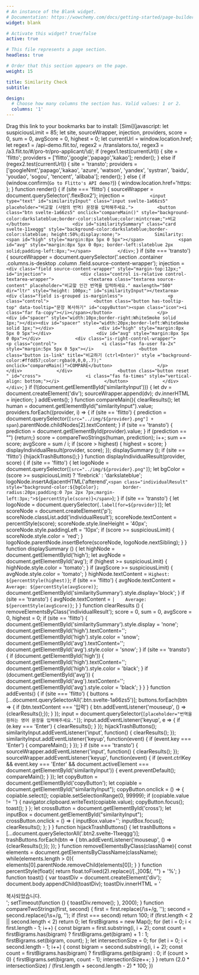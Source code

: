 ```yaml
---
# An instance of the Blank widget.
# Documentation: https://wowchemy.com/docs/getting-started/page-builder/
widget: blank

# Activate this widget? true/false
active: true

# This file represents a page section.
headless: true

# Order that this section appears on the page.
weight: 15

title: Similarity Check
subtitle:

design:
  # Choose how many columns the section has. Valid values: 1 or 2.
  columns: '1'
---
```


Drag this link to your bookmarks bar to install: [Simi](javascript: let suspiciousLimit = 85;   let site, sourceWrapper, injection, providers,     score = 0, sum = 0, avgScore = 0, highest = 0;   let currentUrl = window.location.href; let regex1 = /api-demo\.flit\.to/,     regex2 = /translators\.to/,     regex3 = /a3\.flit\.to\/#\/pro-tr\/pro-applicant\/\d/; if (regex1.test(currentUrl)) {     site = 'flitto';     providers = ['flitto','google','papago','kakao'];     render(); } else if (regex2.test(currentUrl)) {     site = 'transto';     providers = ['googleNmt','papago','kakao', 'azure', 'watson', 'yandex', 'systran', 'baidu', 'youdao', 'sogou', 'tencent', 'alibaba'];     render(); } else {     if (window.confirm(`Go to Flitto's API demo?`)) {         window.location.href='https:     }; }   function render() {        if (site === 'flitto') {         sourceWrapper = document.querySelector('.flexBox2');         injection  = `         <input type="text" id="similarityInput" class="input svelte-1a66zs5" placeholder="비교할 (사람의 번역) 문장을 입력해주세요.">         <button class="btn svelte-1a66zs5" onclick="compareMain()" style="background-color:darkslateblue;border-color:slateblue;color:mintcream;">비교</button>                <div id="similaritySummary" class="card svelte-11xeqgg" style="background-color:darkslateblue;border-color:slateblue; height:50%;display:none;">             Similarity:             <span id="high" style="margin:8px 5px 0 5px"></span>             <span id="avg" style="margin:8px 5px 0 0px; border-left:slateblue 2px solid;padding-left:8px;"></span>          </div>`;     }          if (site === 'transto') {         sourceWrapper = document.querySelector('.section .container .columns.is-desktop .column .field.source-content-wrapper');         injection  = `         <div class="field source-content-wrapper" style="margin-top:12px;" id="injection">             <div class="control is-relative control-textarea-wrapper">             <textarea class="textarea source-content" placeholder="비교할 인간 번역을 입력하세요." maxlength="500" dir="ltr" style="height: 100px;" id="similarityInput"></textarea>             <div class="field is-grouped is-marginless">                 <p class="control">                 <button class="button has-tooltip-top" data-tooltip="문장 복사하기" id="copyButton"><span class="icon"><i class="far fa-copy"></i></span></button>                 </p>             <div id="spacer" style="width:10px;border-right:WhiteSmoke solid 1px;"></div><div id="spacer" style="width:20px;border-left:WhiteSmoke solid 1px;"></div>                 <div id="high" style="margin:8px 5px 0 5px"></div>                 <div id="avg" style="margin:8px 5px 0 0px"></div>             <div class="is-right-control-wrapper">                 <p class="control">                 <i class="fas fa-user fa-2x" style="margin:5px 5px 0 5px"></i>                 <button class="button is-link" title="비교하기 (ctrl+Enter)" style ="background-color:#ffdd57;color:rgba(0,0,0,.7);" onclick="compareMain()">COMPARE</button>                 </p>             </div>             </div>                 <button class="button reset " id="cross">                 <i class="fas fa-times" style="vertical-align: bottom;"></i>                 </button>             </div>         </div>`;     }     if (!(document.getElementById('similarityInput'))) {         let dv = document.createElement('div');         sourceWrapper.append(dv);         dv.innerHTML = injection;     }     addEvents(); }   function compareMain(){         clearResults();  	let human = document.getElementById("similarityInput").value; 	providers.forEach((provider, i) => {         if (site == 'flitto') {             prediction = document.querySelector(`[src="../img/${provider}.png"] + span`).parentNode.childNodes[2].textContent;         }         if (site == 'transto') {             prediction = document.getElementById(provider).value;         }         if (prediction == "") {return;} 		score = compareTwoStrings(human, prediction); 		i++; 		sum += score; 		avgScore = sum / i; 		if (score > highest) { 			highest = score; 		} 		displayIndividualResult(provider, score); 	});     displaySummary ();     if (site == 'flitto') {hijackTrashButtons();} }  function displayIndividualResult(provider, score) {     if (site == 'flitto') {         let logoNode = document.querySelector(`[src="../img/${provider}.png"]`); 	    let bgColor = (score >= suspiciousLimit) ? 'firebrick' : 'darkslateblue'; 	    logoNode.insertAdjacentHTML('afterend',`<span class="individualResult" style="background-color:${bgColor};         border-radius:20px;padding:0 7px 2px 7px;margin-left:3px;">${percentStyle(score)}</span>`);     }     if (site == 'transto') {         let logoNode = document.querySelector(`.label[for=${provider}]`);         let scoreNode = document.createElement('p');         scoreNode.classList.add('individualResult');         scoreNode.textContent = percentStyle(score);         scoreNode.style.lineHeight = '40px';         scoreNode.style.paddingLeft = '10px';         if (score >= suspiciousLimit) {             scoreNode.style.color = 'red';         }         logoNode.parentNode.insertBefore(scoreNode, logoNode.nextSibling);     } }  function displaySummary () {     let highNode = document.getElementById('high');     let avgNode = document.getElementById('avg');      if (highest >= suspiciousLimit) {         highNode.style.color = 'tomato';     }     if (avgScore >= suspiciousLimit) {         avgNode.style.color = 'tomato';     }          highNode.textContent = `Highest: ${percentStyle(highest)}`;      if (site == 'flitto') {                 avgNode.textContent = `Average: ${percentStyle(avgScore)}`;                 document.getElementById('similaritySummary').style.display='block';     }      if (site == 'transto') {                 avgNode.textContent = `|    Average: ${percentStyle(avgScore)}`;     } }  function clearResults () {         removeElementsByClass('individualResult');          score = 0, sum = 0, avgScore = 0, highest = 0;      if (site == 'flitto') {                 document.getElementById('similaritySummary').style.display = 'none';                 document.getElementById('high').textContent='';         document.getElementById('high').style.color = 'snow';         document.getElementById('avg').textContent='';         document.getElementById('avg').style.color = 'snow';     }      if (site == 'transto') {                 if (document.getElementById('high')) {             document.getElementById('high').textContent='';             document.getElementById('high').style.color = 'black';         }         if (document.getElementById('avg')) {             document.getElementById('avg').textContent='';             document.getElementById('avg').style.color = 'black';         }     } }  function addEvents() {     if (site === 'flitto') {                 buttons = [...document.querySelectorAll('.btn.svelte-1a66zs5')];         buttons.forEach(btn => {             if (btn.textContent === '입력') {                 btn.addEventListener('mouseup', () => {clearResults();});             }         });                  input = document.querySelector(`[placeholder="번역을 원하는 영어 문장을 입력해주세요."]`);	         input.addEventListener('keyup', e => {             if (e.key === 'Enter') {                 clearResults();             }         });                  hijackTrashButtons();                  similarityInput.addEventListener('input', function() { 	        clearResults();          });                 similarityInput.addEventListener('keyup', function(event) {             if (event.key === 'Enter') {                 compareMain();             }         });     }      if (site === 'transto') {                 sourceWrapper.addEventListener('input', function() {             clearResults();         });                  sourceWrapper.addEventListener('keyup', function(event) {             if (event.ctrlKey && event.key === 'Enter' && document.activeElement === document.getElementById('similarityInput')) {                 event.preventDefault();                 compareMain();             }         });                  let copyButton = document.getElementById('copyButton');         let copiable = document.getElementById("similarityInput");         copyButton.onclick = () => {             copiable.select();             copiable.setSelectionRange(0, 99999);             if (copiable.value != '') {             navigator.clipboard.writeText(copiable.value);             copyButton.focus();             toast();             }          };                  let crossButton = document.getElementById('cross');         let inputBox = document.getElementById("similarityInput");         crossButton.onclick = () => {             inputBox.value='';             inputBox.focus();             clearResults();         };       } }  function hijackTrashButtons() {         let trashButtons = [...document.querySelectorAll('.btn2.svelte-11xeqgg')];     trashButtons.forEach(btn => {         btn.addEventListener('mouseup', () => {clearResults();});     }); }  function removeElementsByClass(className){     const elements = document.getElementsByClassName(className);     while(elements.length > 0){         elements[0].parentNode.removeChild(elements[0]);     } }  function percentStyle(float){ 	return float.toFixed(2).replace(/[.,]00$/, "") + '%'; }  function toast() { 	var toastDiv = document.createElement('div'); 	document.body.appendChild(toastDiv); 	toastDiv.innerHTML = '<div class="Toastify"><div class="Toastify__toast-container Toastify__toast-container--bottom-left"><div id="yxx5iumlv0" class="Toastify__toast Toastify__toast--dark" style="animation-fill-mode: forwards; animation-duration: 750ms;"><div role="alert" class="Toastify__toast-body"><div class="toast-content">복사되었습니다.</div></div></div></div></div></div>';  	setTimeout(function () { 		toastDiv.remove(); 	}, 2000); }   function compareTwoStrings(first, second) { 	first = first.replace(/\s+/g, ''); 	second = second.replace(/\s+/g, ''); 	 	if (first === second) return 100; 	if (first.length < 2 || second.length < 2) return 0; 	 	let firstBigrams = new Map(); 	for (let i = 0; i < first.length - 1; i++) { 		const bigram = first.substring(i, i + 2); 		const count = firstBigrams.has(bigram) 			? firstBigrams.get(bigram) + 1 			: 1; 	 		firstBigrams.set(bigram, count); 	}; 	 	let intersectionSize = 0; 	for (let i = 0; i < second.length - 1; i++) { 		const bigram = second.substring(i, i + 2); 		const count = firstBigrams.has(bigram) 			? firstBigrams.get(bigram) 			: 0; 	 		if (count > 0) { 			firstBigrams.set(bigram, count - 1); 			intersectionSize++; 		} 	} 	return (2.0 * intersectionSize) / (first.length + second.length - 2) * 100; })
